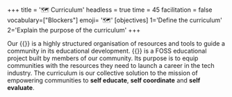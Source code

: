 +++
title = '🗺️ Curriculum'
headless = true
time = 45
facilitation = false
vocabulary=["Blockers"]
emoji= '🗺️'
[objectives]
1='Define the curriculum'
2='Explain the purpose of the curriculum'
+++

Our {{<tooltip title="curriculum" >}}
is a highly structured organisation of resources and tools to guide a community in its educational development.
{{</tooltip>}} is a FOSS educational project built by members of our community. Its purpose is to equip communities with the resources they need to launch a career in the tech industry. The curriculum is our collective solution to the mission of empowering communities to **self educate**, **self coordinate** and **self evaluate**.
